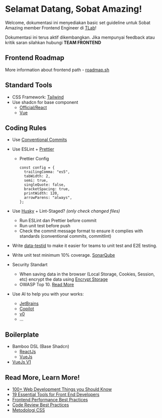 # Selamat Datang, Sobat Amazing!

Welcome, dokumentasi ini menyediakan basic set guideline untuk Sobat Amazing
member Frontend Engineer di [TLab](https://tlab.co.id/)!

Dokumentasi ini terus aktif dikembangkan. Jika mempunyai feedback atau kritik saran
silahkan hubungi **TEAM FRONTEND**

## Frontend Roadmap
More information about frontend path - [roadmap.sh](https://roadmap.sh/frontend)

## Standard Tools
* CSS Framework: [Tailwind](https://tailwindcss.com/)
* Use shadcn for base component
  - [Official/React](https://ui.shadcn.com/)
  - [Vue](https://www.shadcn-vue.com/)

## Coding Rules

- Use [Conventional Commits](/documentation/conventional-commits/)

- Use ESLint + [Prettier](https://docs.google.com/presentation/d/1-wl5EFMKC_lxBDdTdsSSNAb_6OrQZ4D1dGke-9XoZ8E/edit?usp=sharing)
  * Prettier Config
    ```
    const config = {
      trailingComma: "es5",
      tabWidth: 2,
      semi: true,
      singleQuote: false,
      bracketSpacing: true,
      printWidth: 120,
      arrowParens: "always",
    };
    ```
- Use [Husky](https://github.com/typicode/husky) + Lint-Staged? _(only check changed files)_
  - Run ESLint dan Prettier before commit
  - Run unit test before push
  - Check the commit message format to ensure it complies with standards (conventional commits, commitlint)
- Write [data-testid](https://docs.google.com/presentation/d/1DLnmBa7nQ6tQJg-8rFb8IALGuNM5WuUVgG-km-Ie0qI/edit?usp=sharing) to make it easier for teams to unit test and E2E testing.
- Write unit test minimum 10% coverage. [SonarQube](https://sonarqube.tlab.co.id/)
- Security Standart
    - When saving data in the browser (Local Storage, Cookies, Session, etc)
      encrypt the data using [Encrypt Storage](https://www.npmjs.com/package/encrypt-storage)
    - OWASP Top 10. [Read More](https://owasp.org/www-project-top-ten/)
- Use AI to help you with your works:
  - [JetBrains](/documentation/jetbrains-ide/)
  - [Copilot](https://github.com/features/copilot)
  - [v0](https://v0.dev/)
  - ...

## Boilerplate
* Bamboo DSL (Base Shadcn)
  * [ReactJs](https://git.tlab.co.id/fsfe/frontend-boilerplates/bamboo-react)
  * [VueJs](https://git.tlab.co.id/fsfe/frontend-boilerplates/bamboo-vue-3)
* [VueJs V1](https://git.tlab.co.id/tlab-internal-system/standart-pattern/vue-js-standart-pattern)

## Read More, Learn More!
* [100+ Web Development Things you Should Know](https://youtu.be/erEgovG9WBs?si=WPCSPyNUAZSrNwmd)
* [19 Essential Tools for Front End Developers](https://www.wearedevelopers.com/magazine/best-tools-for-front-end-development)
* [Frontend Performance Best Practices](https://roadmap.sh/best-practices/frontend-performance)
* [Code Review Best Practices](https://roadmap.sh/best-practices/code-review)
* [Metodologi CSS](https://docs.google.com/presentation/d/1-qKMeKUKqUEsJE3onUYg7HXuimBFDkOWaEs9FAavups/edit#slide=id.g7c763257d0_0_0)
